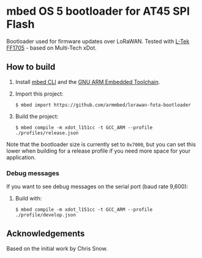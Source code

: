 # mbed OS 5 bootloader for AT45 SPI Flash

Bootloader used for firmware updates over LoRaWAN. Tested with [L-Tek FF1705](https://os.mbed.com/platforms/L-TEK-FF1705/) - based on Multi-Tech xDot.

## How to build

1. Install [mbed CLI](https://github.com/ARMmbed/mbed-cli) and the [GNU ARM Embedded Toolchain](https://launchpad.net/gcc-arm-embedded).
1. Import this project:

    ```
    $ mbed import https://github.com/armmbed/lorawan-fota-bootloader
    ```

1. Build the project:

    ```
    $ mbed compile -m xdot_l151cc -t GCC_ARM --profile ./profiles/release.json
    ```
    
Note that the bootloader size is currently set to `0x7000`, but you can set this lower when building for a release profile if you need more space for your application.

### Debug messages

If you want to see debug messages on the serial port (baud rate 9,600):

1. Build with:

    ```
    $ mbed compile -m xdot_l151cc -t GCC_ARM --profile ./profile/develop.json
    ```

## Acknowledgements

Based on the initial work by Chris Snow.

